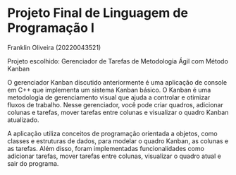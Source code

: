 # Projeto Final de Linguagem de Programação I
Franklin Oliveira (20220043521)

Projeto escolhido: Gerenciador de Tarefas de Metodologia Ágil com Método Kanban

O gerenciador Kanban discutido anteriormente é uma aplicação de console em C++ que implementa um sistema Kanban básico. O Kanban é uma metodologia de gerenciamento visual que ajuda a controlar e otimizar fluxos de trabalho. Nesse gerenciador, você pode criar quadros, adicionar colunas e tarefas, mover tarefas entre colunas e visualizar o quadro Kanban atualizado.

A aplicação utiliza conceitos de programação orientada a objetos, como classes e estruturas de dados, para modelar o quadro Kanban, as colunas e as tarefas. Além disso, foram implementadas funcionalidades como adicionar tarefas, mover tarefas entre colunas, visualizar o quadro atual e sair do programa.
